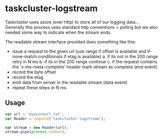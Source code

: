 taskcluster-logstream
=========

Taskcluster uses azure (over http) to store all of our logging data...
Generally this process uses standard http conventions + polling but we
also needed some way to indicate when the stream ends.

The readable stream interface provided does something like this:

 - issue a request to the given url 
   (use range if offset is available and if-none-match conditionals if etag is available)
   a. if its not in the 200 range retry in N ms
   b. if its in the 200 range continue
   c. if the request contains the 'x-ms-meta-complete' header mark
      stream as complete (end event).
 - record the byte offset
 - record the etag
 - emit data from server in the readable stream (data event)
 - repeat these steps in N ms.

## Usage

```js
var url = 'myazureurl.txt';
var Reader = require('taskcluster-logstream');

var stream = new Reader(url);
stream.pipe(process.stdout);
```

